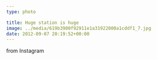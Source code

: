 ```yaml
---
type: photo

title: Huge station is huge
image: ../media/619b3900f92911e1a31922000a1cddf1_7.jpg
date: 2012-09-07 20:19:52+00:00
---
```


from Instagram
